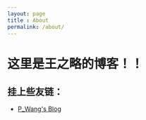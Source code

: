 ```yaml
---
layout: page
title : About
permalink: /about/
---
```


# 这里是王之略的博客！！

## 挂上些友链：
- [P_Wang's Blog](tle666.github.io)
